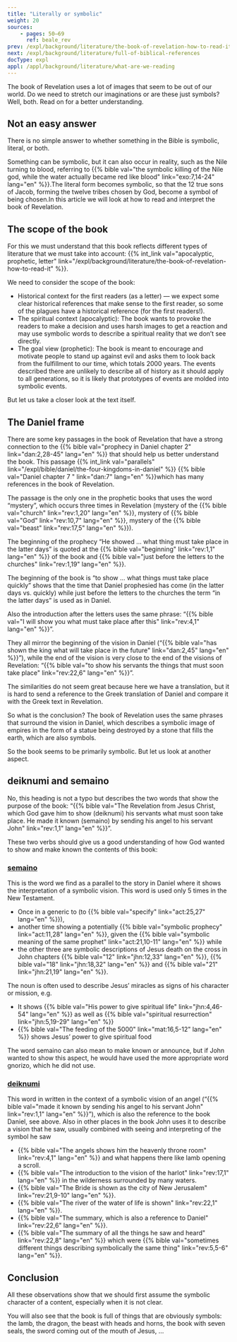 ```yaml
---
title: "Literally or symbolic"
weight: 20
sources:
    - pages: 50–69
      ref: beale_rev
prev: /expl/background/literature/the-book-of-revelation-how-to-read-it
next: /expl/background/literature/full-of-biblical-references
docType: expl
appl: /appl/background/literature/what-are-we-reading
---
```


The book of Revelation uses a lot of images that seem to be out of our world. Do we need to stretch our imaginations or are these just symbols? Well, both. Read on for a better understanding.

## Not an easy answer

<a name="95e0"></a>
There is no simple answer to whether something in the Bible is symbolic, literal, or both.

Something can be symbolic, but it can also occur in reality, such as the Nile turning to blood, referring to {{% bible val="the symbolic killing of the Nile god, while the water actually became red like blood" link="exo:7,14-24" lang="en" %}}.The literal form becomes symbolic, so that the 12 true sons of Jacob, forming the twelve tribes chosen by God, become a symbol of being chosen.In this article we will look at how to read and interpret the book of Revelation.

## The scope of the book

<a name="b0bd"></a>
For this we must understand that this book reflects different types of literature that we must take into account: {{% int_link val="apocalyptic, prophetic, letter" link="/expl/background/literature/the-book-of-revelation-how-to-read-it" %}}.

We need to consider the scope of the book:

- Historical context for the first readers (as a letter) — we expect some clear historical references that make sense to the first reader, so some of the plagues have a historical reference (for the first readers!).
- The spiritual context (apocalyptic): The book wants to provoke the readers to make a decision and uses harsh images to get a reaction and may use symbolic words to describe a spiritual reality that we don’t see directly.
- The goal view (prophetic): The book is meant to encourage and motivate people to stand up against evil and asks them to look back from the fulfillment to our time, which totals 2000 years. The events described there are unlikely to describe all of history as it should apply to all generations, so it is likely that prototypes of events are molded into symbolic events.

But let us take a closer look at the text itself.

## The Daniel frame

<a name="c39c"></a>
There are some key passages in the book of Revelation that have a strong connection to the {{% bible val="prophecy in Daniel chapter 2" link="dan:2,28-45" lang="en" %}} that should help us better understand the book. This passage {{% int_link val="parallels" link="/expl/bible/daniel/the-four-kingdoms-in-daniel" %}} {{% bible val="Daniel chapter 7 " link="dan:7" lang="en" %}}which has many references in the book of Revelation.

The passage is the only one in the prophetic books that uses the word “mystery”, which occurs three times in Revelation (mystery of the {{% bible val="church" link="rev:1,20" lang="en" %}}, mystery of {{% bible val="God" link="rev:10,7" lang="en" %}}, mystery of the {{% bible val="beast" link="rev:17,5" lang="en" %}}).

The beginning of the prophecy “He showed … what thing must take place in the latter days” is quoted at the {{% bible val="beginning" link="rev:1,1" lang="en" %}} of the book and {{% bible val="just before the letters to the churches" link="rev:1,19" lang="en" %}}.

The beginning of the book is “to show … what things must take place quickly” shows that the time that Daniel prophesied has come (in the latter days vs. quickly) while just before the letters to the churches the term “in the latter days” is used as in Daniel.

Also the introduction after the letters uses the same phrase: “{{% bible val="I will show you what must take place after this" link="rev:4,1" lang="en" %}}”.

They all mirror the beginning of the vision in Daniel (“{{% bible val="has shown the king what will take place in the future" link="dan:2,45" lang="en" %}}”), while the end of the vision is very close to the end of the visions of Revelation: “{{% bible val="to show his servants the things that must soon take place" link="rev:22,6" lang="en" %}}”.

The similarities do not seem great because here we have a translation, but it is hard to send a reference to the Greek translation of Daniel and compare it with the Greek text in Revelation.

So what is the conclusion? The book of Revelation uses the same phrases that surround the vision in Daniel, which describes a symbolic image of empires in the form of a statue being destroyed by a stone that fills the earth, which are also symbols.

So the book seems to be primarily symbolic. But let us look at another aspect.

## deiknumi and semaino

<a name="27d2"></a>
No, this heading is not a typo but describes the two words that show the purpose of the book: “{{% bible val="The Revelation from Jesus Christ, which God gave him to show (deiknumi) his servants what must soon take place. He made it known (semaino) by sending his angel to his servant John" link="rev:1,1" lang="en" %}}”.

These two verbs should give us a good understanding of how God wanted to show and make known the contents of this book:

### [semaino](https://biblehub.com/greek/4591.htm)

<a name="e9fa"></a>
This is the word we find as a parallel to the story in Daniel where it shows the interpretation of a symbolic vision. This word is used only 5 times in the New Testament.

- Once in a generic to (to {{% bible val="specify" link="act:25,27" lang="en" %}}),
- another time showing a potentially {{% bible val="symbolic prophecy" link="act:11,28" lang="en" %}}, given the {{% bible val="symbolic meaning of the same prophet" link="act:21,10-11" lang="en" %}} while
- the other three are symbolic descriptions of Jesus death on the cross in John chapters {{% bible val="12" link="jhn:12,33" lang="en" %}}, {{% bible val="18" link="jhn:18,32" lang="en" %}} and {{% bible val="21" link="jhn:21,19" lang="en" %}}.

The noun is often used to describe Jesus’ miracles as signs of his character or mission, e.g.

- It shows {{% bible val="His power to give spiritual life" link="jhn:4,46-54" lang="en" %}} as well as {{% bible val="spiritual resurrection" link="jhn:5,19-29" lang="en" %}}
- {{% bible val="The feeding of the 5000" link="mat:16,5-12" lang="en" %}} shows Jesus’ power to give spiritual food

The word semaino can also mean to make known or announce, but if John wanted to show this aspect, he would have used the more appropriate word gnorizo, which he did not use.

### [deiknumi](https://biblehub.com/greek/1166.htm)

<a name="08d2"></a>
This word in written in the context of a symbolic vision of an angel (“{{% bible val="made it known by sending his angel to his servant John" link="rev:1,1" lang="en" %}}”), which is also the reference to the book Daniel, see above. Also in other places in the book John uses it to describe a vision that he saw, usually combined with seeing and interpreting of the symbol he saw

- {{% bible val="The angels shows him the heavenly throne room" link="rev:4,1" lang="en" %}} and what happens there like lamb opening a scroll.
- {{% bible val="The introduction to the vision of the harlot" link="rev:17,1" lang="en" %}} in the wilderness surrounded by many waters.
- {{% bible val="The Bride is shown as the city of New Jerusalem" link="rev:21,9-10" lang="en" %}}.
- {{% bible val="The river of the water of life is shown" link="rev:22,1" lang="en" %}}.
- {{% bible val="The summary, which is also a reference to Daniel" link="rev:22,6" lang="en" %}}.
- {{% bible val="The summary of all the things he saw and heard" link="rev:22,8" lang="en" %}} which were {{% bible val="sometimes different things describing symbolically the same thing" link="rev:5,5-6" lang="en" %}}.

## Conclusion

<a name="44ce"></a>
All these observations show that we should first assume the symbolic character of a content, especially when it is not clear.

You will also see that the book is full of things that are obviously symbols: the lamb, the dragon, the beast with heads and horns, the book with seven seals, the sword coming out of the mouth of Jesus, …


